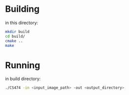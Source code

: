 # Building
in this directory:
```bash
mkdir build
cd build/
cmake ..
make
```
# Running
in build directory:
```bash
./CS474 -in <input_image_path> -out <output_directory>
```

